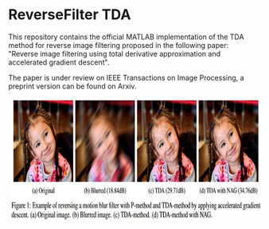 # ReverseFilter TDA

This repository contains the official MATLAB implementation of the TDA method for reverse image filtering proposed in the following paper: "Reverse image filtering using total derivative approximation and accelerated gradient descent". 

The paper is under review on IEEE Transactions on Image Processing, a preprint version can be found on Arxiv. 

<p float="left">
    <img src='./sample.JPG' height="250" hspace="5"/>

</p>
